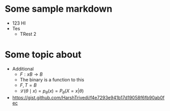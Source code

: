 # Some sample markdown
* 123 HI
* Tes
  * TRest 2

# Some topic about
* Additional
  * $F: xB \rightarrow B$
  * The binary is a function to this
  * ${F,T} = B$
  * ${\mathcal {L}}(\theta \mid x)=p_{\theta }(x) = P_{\theta }(X=x | \theta)$
* https://gist.github.com/HarshTrivedi/f4e7293e941b17d19058f6fb90ab0fec
